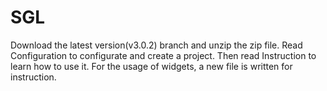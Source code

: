# SGL
Download the latest version(v3.0.2) branch and unzip the zip file. Read Configuration to configurate and create a project. Then read Instruction to learn how to use it. For the usage of widgets, a new file is written for instruction.

